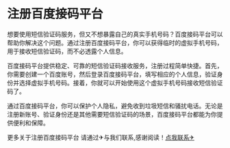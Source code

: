 # 注册百度接码平台

想要使用短信验证码服务，但又不想暴露自己的真实手机号码？百度接码平台可以帮助你解决这个问题。通过注册百度接码平台，你可以获得临时的虚拟手机号码，用于接收短信验证码，而不必透露个人信息。

百度接码平台提供稳定、可靠的短信验证码接收服务，注册过程简单快捷。首先，你需要创建一个百度账号，然后登录百度接码平台，填写相应的个人信息，验证身份并选择虚拟手机号码。接着，你就可以开始使用这个虚拟手机号码接收短信验证码了。

通过百度接码平台，你可以保护个人隐私，避免收到垃圾短信和骚扰电话。无论是注册新账号、验证身份还是其他需要短信验证码的场景，百度接码平台都能为你提供便利和保障。

更多关于注册百度接码平台 请通过✈与我们联系,感谢阅读！[点我联系✈](https://app.G208.com)